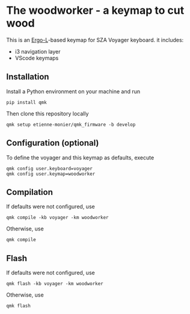 # The woodworker - a keymap to cut wood

This is an [Ergo-L](https://github.com/Nuclear-Squid/ergol)-based keymap for SZA Voyager keyboard. it includes:
- i3 navigation layer
- VScode keymaps

## Installation

Install a Python environment on your machine and run
```
pip install qmk
```

Then clone this repository locally
```
qmk setup etienne-monier/qmk_firmware -b develop
```

## Configuration (optional)

To define the voyager and this keymap as defaults, execute
```
qmk config user.keyboard=voyager
qmk config user.keymap=woodworker
```

## Compilation

If defaults were not configured, use
```
qmk compile -kb voyager -km woodworker
```

Otherwise, use
```
qmk compile
```

## Flash

If defaults were not configured, use
```
qmk flash -kb voyager -km woodworker
```

Otherwise, use
```
qmk flash
```
